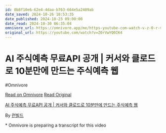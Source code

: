 ```yaml
---
id: 0b8f10e6-62e4-4daa-b763-664e5a2409ab
date_saved: 2024-10-26 18:53:35
date_published: 2024-10-23 09:00:00
date_read: 2024-10-30 06:35:04
omnivore_url: https://omnivore.app/me/https-youtube-com-watch-v-z-0-r-vw-yq-0-ik-4-192c07f1cd8
original_url: https://youtube.com/watch?v=Z0rVwYQ0IK4
---
```


# AI 주식예측 무료API 공개 | 커서와 클로드로 10분만에 만드는 주식예측 웹
#Omnivore
 
[Read on Omnivore](https://omnivore.app/me/https-youtube-com-watch-v-z-0-r-vw-yq-0-ik-4-192c07f1cd8)
[Read Original](https://youtube.com/watch?v=Z0rVwYQ0IK4)
 
[AI 주식예측 무료API 공개 | 커서와 클로드로 10분만에 만드는 주식예측 웹](https://youtube.com/watch?v=Z0rVwYQ0IK4)

By [런빌드](https://www.youtube.com/@%EB%9F%B0%EB%B9%8C%EB%93%9C)

\* Omnivore is preparing a transcript for this video